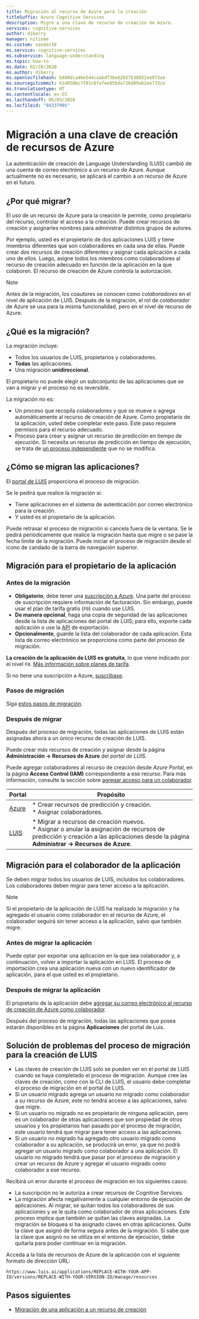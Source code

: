```yaml
---
title: Migración al recurso de Azure para la creación
titleSuffix: Azure Cognitive Services
description: Migre a una clave de recurso de creación de Azure.
services: cognitive-services
author: diberry
manager: nitinme
ms.custom: seodec18
ms.service: cognitive-services
ms.subservice: language-understanding
ms.topic: how-to
ms.date: 02/28/2020
ms.author: diberry
ms.openlocfilehash: b480dca46e544caabdf3be62b57b38652ee973ae
ms.sourcegitcommit: 61d850bc7f01c6fafee85bda726d89ab2ee733ce
ms.translationtype: HT
ms.contentlocale: es-ES
ms.lasthandoff: 06/03/2020
ms.locfileid: "84337995"
---
```

# <a name="migrate-to-an-azure-resource-authoring-key"></a>Migración a una clave de creación de recursos de Azure

La autenticación de creación de Language Understanding (LUIS) cambió de una cuenta de correo electrónico a un recurso de Azure. Aunque actualmente no es necesario, se aplicará el cambio a un recurso de Azure en el futuro.

## <a name="why-migrate"></a>¿Por qué migrar?

El uso de un recurso de Azure para la creación le permite, como propietario del recurso, controlar el acceso a la creación. Puede crear recursos de creación y asignarles nombres para administrar distintos grupos de autores.

Por ejemplo, usted es el propietario de dos aplicaciones LUIS y tiene miembros diferentes que son colaboradores en cada una de ellas. Puede crear dos recursos de creación diferentes y asignar cada aplicación a cada uno de ellos. Luego, asigne todos los miembros como colaboradores al recurso de creación adecuado en función de la aplicación en la que colaboren. El recurso de creación de Azure controla la autorización.

> [!Note]
> Antes de la migración, los coautores se conocen como _colaboradores_ en el nivel de aplicación de LUIS. Después de la migración, el rol de _colaborador_ de Azure se usa para la misma funcionalidad, pero en el nivel de recurso de Azure.

## <a name="what-is-migrating"></a>¿Qué es la migración?

La migración incluye:

* Todos los usuarios de LUIS, propietarios y colaboradores.
* **Todas** las aplicaciones.
* Una migración **unidireccional**.

El propietario no puede elegir un subconjunto de las aplicaciones que se van a migrar y el proceso no es reversible.

La migración no es:

* Un proceso que recopila colaboradores y que se mueve o agrega automáticamente al recurso de creación de Azure. Como propietario de la aplicación, usted debe completar este paso. Este paso requiere permisos para el recurso adecuado.
* Proceso para crear y asignar un recurso de predicción en tiempo de ejecución. Si necesita un recurso de predicción en tiempo de ejecución, se trata de [un proceso independiente](luis-how-to-azure-subscription.md#create-resources-in-the-azure-portal) que no se modifica.

## <a name="how-are-the-apps-migrating"></a>¿Cómo se migran las aplicaciones?

El [portal de LUIS](https://www.luis.ai) proporciona el proceso de migración.

Se le pedirá que realice la migración si:

* Tiene aplicaciones en el sistema de autenticación por correo electrónico para la creación.
* Y usted es el propietario de la aplicación.

Puede retrasar el proceso de migración si cancela fuera de la ventana. Se le pedirá periódicamente que realice la migración hasta que migre o se pase la fecha límite de la migración. Puede iniciar el proceso de migración desde el icono de candado de la barra de navegación superior.

## <a name="migration-for-the-app-owner"></a>Migración para el propietario de la aplicación

### <a name="before-you-migrate"></a>Antes de la migración

* **Obligatorio**, debe tener una [suscripción a Azure](https://azure.microsoft.com/free/). Una parte del proceso de suscripción requiere información de facturación. Sin embargo, puede usar el plan de tarifa gratis (`F0`) cuando use LUIS.
* **De manera opcional**, haga una copia de seguridad de las aplicaciones desde la lista de aplicaciones del portal de LUIS; para ello, exporte cada aplicación o use la [API](https://westus.dev.cognitive.microsoft.com/docs/services/5890b47c39e2bb17b84a55ff/operations/5890b47c39e2bb052c5b9c40) de exportación.
* **Opcionalmente**, guarde la lista del colaborador de cada aplicación. Esta lista de correo electrónico se proporciona como parte del proceso de migración.


**La creación de la aplicación de LUIS es gratuita**, lo que viene indicado por el nivel `F0`. [Más información sobre planes de tarifa](luis-limits.md#key-limits).

Si no tiene una suscripción a Azure, [suscríbase](https://azure.microsoft.com/free/).

### <a name="migration-steps"></a>Pasos de migración

Siga [estos pasos de migración](luis-migration-authoring-steps.md).

### <a name="after-you-migrate"></a>Después de migrar

Después del proceso de migración, todas las aplicaciones de LUIS están asignadas ahora a un único recurso de creación de LUIS.

Puede crear más recursos de creación y asignar desde la página **Administración -> Recursos de Azure** del _portal de LUIS_.

Puede agregar colaboradores al recurso de creación desde _Azure Portal_, en la página **Access Control (IAM)** correspondiente a ese recurso. Para más información, consulte la sección sobre [agregar acceso para un colaborador](luis-migration-authoring-steps.md#after-the-migration-process-add-contributors-to-your-authoring-resource).

|Portal|Propósito|
|--|--|
|[Azure](https://azure.microsoft.com/free/)|* Crear recursos de predicción y creación.<br>* Asignar colaboradores.|
|[LUIS](https://www.luis.ai)|* Migrar a recursos de creación nuevos.<br>* Asignar o anular la asignación de recursos de predicción y creación a las aplicaciones desde la página **Administrar -> Recursos de Azure**.|

## <a name="migration-for-the-app-contributor"></a>Migración para el colaborador de la aplicación

Se deben migrar todos los usuarios de LUIS, incluidos los colaboradores. Los colaboradores deben migrar para tener acceso a la aplicación.

> [!Note]
> Si el propietario de la aplicación de LUIS ha realizado la migración y ha agregado el usuario como colaborador en el recurso de Azure, el colaborador seguirá sin tener acceso a la aplicación, salvo que también migre.

### <a name="before-the-app-is-migrated"></a>Antes de migrar la aplicación

Puede optar por exportar una aplicación en la que sea colaborador y, a continuación, volver a importar la aplicación en LUIS. El proceso de importación crea una aplicación nueva con un nuevo identificador de aplicación, para el que usted es el propietario.

### <a name="after-the-app-is-migrated"></a>Después de migrar la aplicación

El propietario de la aplicación debe [agregar su correo electrónico al recurso de creación de Azure como colaborador](luis-how-to-collaborate.md#add-contributor-to-azure-authoring-resource).

Después del proceso de migración, todas las aplicaciones que posea estarán disponibles en la página **Aplicaciones** del portal de Luis.

## <a name="troubleshooting-the-migration-process-for-luis-authoring"></a>Solución de problemas del proceso de migración para la creación de LUIS

* Las claves de creación de LUIS solo se pueden ver en el portal de LUIS cuando se haya completado el proceso de migración. Aunque cree las claves de creación, como con la CLI de LUIS, el usuario debe completar el proceso de migración en el portal de LUIS.
* Si un usuario migrado agrega un usuario no migrado como colaborador a su recurso de Azure, este no tendrá acceso a las aplicaciones, salvo que migre.
* Si un usuario no migrado no es propietario de ninguna aplicación, pero es un colaborador de otras aplicaciones que son propiedad de otros usuarios y los propietarios han pasado por el proceso de migración, este usuario tendrá que migrar para tener acceso a las aplicaciones.
* Si un usuario no migrado ha agregado otro usuario migrado como colaborador a su aplicación, se producirá un error, ya que no podrá agregar un usuario migrado como colaborador a una aplicación. El usuario no migrado tendrá que pasar por el proceso de migración y crear un recurso de Azure y agregar el usuario migrado como colaborador a ese recurso.

Recibirá un error durante el proceso de migración en los siguientes casos:
* La suscripción no le autoriza a crear recursos de Cognitive Services.
* La migración afecta negativamente a cualquier entorno de ejecución de aplicaciones. Al migrar, se quitan todos los colaboradores de sus aplicaciones y se le quita como colaborador de otras aplicaciones. Este proceso implica que también se quitan las claves asignadas. La migración se bloquea si ha asignado claves en otras aplicaciones. Quite la clave que asignó de forma segura antes de la migración. Si sabe que la clave que asignó no se utiliza en el entorno de ejecución, debe quitarla para poder continuar en la migración.

Acceda a la lista de recursos de Azure de la aplicación con el siguiente formato de dirección URL:

`https://www.luis.ai/applications/REPLACE-WITH-YOUR-APP-ID/versions/REPLACE-WITH-YOUR-VERSION-ID/manage/resources`

## <a name="next-steps"></a>Pasos siguientes

* [Migración de una aplicación a un recurso de creación](luis-migration-authoring-steps.md)
